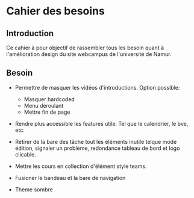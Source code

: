 # Cahier des besoins

## Introduction

Ce cahier à pour objectif de rassembler tous les besoin quant à l'amélioration design du site webcampus de l'université de Namur.

## Besoin

* Permettre de masquer les vidéos d'introductions. Option possible:
  - Masquer hardcoded
  - Menu déroulant
  - Mettre fin de page

* Rendre plus accessible les features utile. Tel que le calendrier, le bve, etc.
* Retirer de la bare des tâche tout les éléments inutile telque mode édition, signaler un problème, redondance tableau de bord et logo clicable.
* Mettre les cours en collection d'élément style teams.
* Fusioner le bandeau et la bare de navigation
* Theme sombre